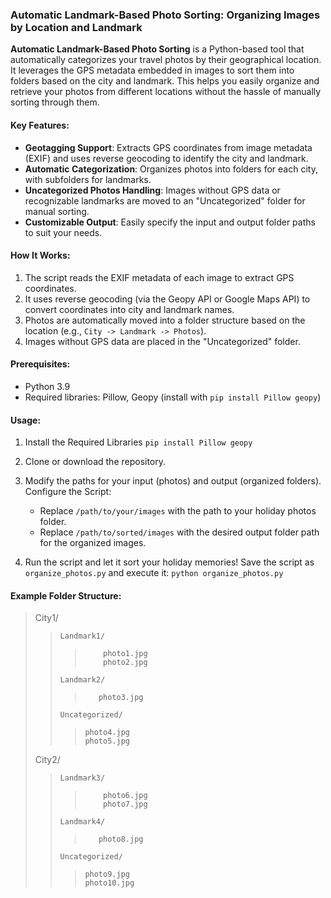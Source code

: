 
### **Automatic Landmark-Based Photo Sorting: Organizing Images by Location and Landmark**

**Automatic Landmark-Based Photo Sorting** is a Python-based tool that automatically categorizes your travel photos by their geographical location. It leverages the GPS metadata embedded in images to sort them into folders based on the city and landmark. This helps you easily organize and retrieve your photos from different locations without the hassle of manually sorting through them.

#### Key Features:

-   **Geotagging Support**: Extracts GPS coordinates from image metadata (EXIF) and uses reverse geocoding to identify the city and landmark.
-   **Automatic Categorization**: Organizes photos into folders for each city, with subfolders for landmarks.
-   **Uncategorized Photos Handling**: Images without GPS data or recognizable landmarks are moved to an "Uncategorized" folder for manual sorting.
-   **Customizable Output**: Easily specify the input and output folder paths to suit your needs.

#### How It Works:

1.  The script reads the EXIF metadata of each image to extract GPS coordinates.
2.  It uses reverse geocoding (via the Geopy API or Google Maps API) to convert coordinates into city and landmark names.
3.  Photos are automatically moved into a folder structure based on the location (e.g., `City -> Landmark -> Photos`).
4.  Images without GPS data are placed in the "Uncategorized" folder.

#### Prerequisites:

-   Python 3.9
-   Required libraries: Pillow, Geopy (install with `pip install Pillow geopy`)

#### Usage:

1.  Install the Required Libraries
`pip install Pillow geopy`

2. Clone or download the repository.

3.  Modify the paths for your input (photos) and output (organized folders).
Configure the Script:
    -   Replace `/path/to/your/images` with the path to your holiday photos folder.
    -   Replace `/path/to/sorted/images` with the desired output folder path for the organized images.

4.  Run the script and let it sort your holiday memories!
Save the script as `organize_photos.py` and execute it:
`python organize_photos.py` 


#### Example Folder Structure:

> City1/
>>     Landmark1/
>>>         photo1.jpg
>>>         photo2.jpg
>>     Landmark2/
>>>        photo3.jpg 
>>     Uncategorized/
>>>     photo4.jpg
>>>     photo5.jpg
> City2/
>>     Landmark3/
>>>         photo6.jpg
>>>         photo7.jpg
>>     Landmark4/
>>>        photo8.jpg 
>>     Uncategorized/
>>>     photo9.jpg
>>>     photo10.jpg

